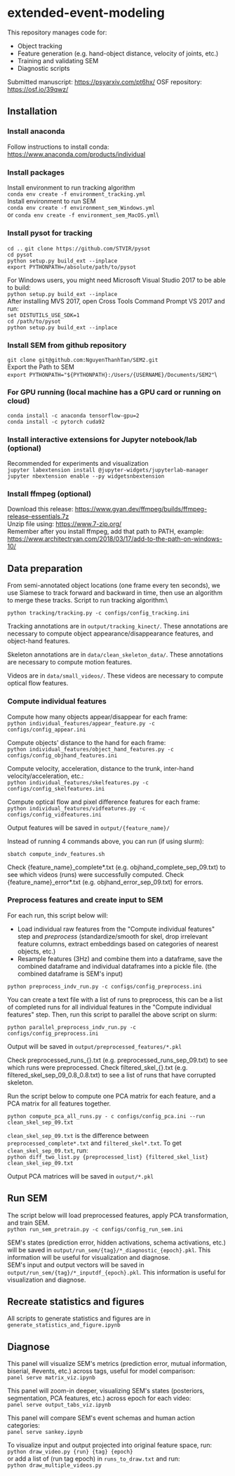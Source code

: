 # extended-event-modeling
This repository manages code for:
- Object tracking
- Feature generation (e.g. hand-object distance, velocity of joints, etc.)
- Training and validating SEM
- Diagnostic scripts

Submitted manuscript: https://psyarxiv.com/pt6hx/
OSF repository: https://osf.io/39qwz/

## Installation

### Install anaconda
Follow instructions to install conda: https://www.anaconda.com/products/individual
### Install packages
Install environment to run tracking algorithm \
```conda env create -f environment_tracking.yml```\
Install environment to run SEM \
```conda env create -f environment_sem_Windows.yml```\
or ```conda env create -f environment_sem_MacOS.yml```\

### Install pysot for tracking
```cd ..```
```git clone https://github.com/STVIR/pysot``` \
```cd pysot``` \
```python setup.py build_ext --inplace```\
```export PYTHONPATH=/absolute/path/to/pysot```

For Windows users, you might need Microsoft Visual Studio 2017 to be able to build: \
```python setup.py build_ext --inplace``` \
After installing MVS 2017, open Cross Tools Command Prompt VS 2017 and run: \
```set DISTUTILS_USE_SDK=1``` \
```cd /path/to/pysot``` \
```python setup.py build_ext --inplace```


### Install SEM from github repository 
```git clone git@github.com:NguyenThanhTan/SEM2.git  ``` \
Export the Path to SEM \
```export PYTHONPATH="${PYTHONPATH}:/Users/{USERNAME}/Documents/SEM2"```\




### For GPU running (local machine has a GPU card or running on cloud)
```conda install -c anaconda tensorflow-gpu=2``` \
```conda install -c pytorch cuda92``` 

### Install interactive extensions for Jupyter notebook/lab (optional)
Recommended for experiments and visualization \
```jupyter labextension install @jupyter-widgets/jupyterlab-manager``` \
```jupyter nbextension enable --py widgetsnbextension```

### Install ffmpeg (optional)
Download this release: https://www.gyan.dev/ffmpeg/builds/ffmpeg-release-essentials.7z \
Unzip file using: https://www.7-zip.org/ \
Remember after you install ffmpeg, add that path to PATH, example: https://www.architectryan.com/2018/03/17/add-to-the-path-on-windows-10/

## Data preparation

From semi-annotated object locations (one frame every ten seconds), we use Siamese to track forward and backward in time, 
then use an algorithm to merge these tracks. Script to run tracking algorithm:\ 

```python tracking/tracking.py -c configs/config_tracking.ini```

Tracking annotations are in ```output/tracking_kinect/```. These annotations are necessary to compute object
appearance/disappearance features, and object-hand features.

Skeleton annotations are in ```data/clean_skeleton_data/```. These annotations are necessary to compute motion features.

Videos are in ```data/small_videos/```. These videos are necessary to compute optical flow features.

### Compute individual features

Compute how many objects appear/disappear for each frame: \
```python individual_features/appear_feature.py -c configs/config_appear.ini```

Compute objects' distance to the hand for each frame: \
```python individual_features/object_hand_features.py -c configs/config_objhand_features.ini```

Compute velocity, acceleration, distance to the trunk, inter-hand velocity/acceleration, etc.: \
```python individual_features/skelfeatures.py -c configs/config_skelfeatures.ini```

Compute optical flow and pixel difference features for each frame: \
```python individual_features/vidfeatures.py -c configs/config_vidfeatures.ini```

Output features will be saved in ```output/{feature_name}/```

Instead of running 4 commands above, you can run (if using slurm):

```sbatch compute_indv_features.sh```

Check {feature_name}_complete*.txt (e.g. objhand_complete_sep_09.txt) to see which videos (runs) were successfully computed.
Check {feature_name}_error*.txt (e.g. objhand_error_sep_09.txt) for errors.

### Preprocess features and create input to SEM

For each run, this script below will:

- Load individual raw features from the "Compute individual features" step and *preprocess* (standardize/smooth for skel, 
drop irrelevant feature columns, extract embeddings based on categories of nearest objects, etc.)
- Resample features (3Hz) and combine them into a dataframe, save the combined dataframe and individual dataframes into a pickle
  file. (the combined dataframe is SEM's input)

```python preprocess_indv_run.py -c configs/config_preprocess.ini```

You can create a text file with a list of runs to preprocess, this can be a list of completed runs for all individual features in
the "Compute individual features" step. Then, run this script to parallel the above script on slurm:

```python parallel_preprocess_indv_run.py -c configs/config_preprocess.ini``` 

Output will be saved in ```output/preprocessed_features/*.pkl```

Check preprocessed_runs_{}.txt (e.g. preprocessed_runs_sep_09.txt) to see which runs were preprocessed. 
Check filtered_skel_{}.txt (e.g. filtered_skel_sep_09_0.8_0.8.txt) to see a list of runs that have corrupted skeleton.

Run the script below to compute one PCA matrix for each feature, and a PCA matrix for all features together.

```python compute_pca_all_runs.py - c configs/config_pca.ini --run clean_skel_sep_09.txt```

`clean_skel_sep_09.txt` is the difference between `preprocessed_complete*.txt` and `filtered_skel*.txt`. To get
`clean_skel_sep_09.txt`, run: \
`python diff_two_list.py {preprocessed_list} {filtered_skel_list} clean_skel_sep_09.txt`

Output PCA matrices will be saved in ```output/*.pkl```

## Run SEM

The script below will load preprocessed features, apply PCA transformation, and train SEM.\
```python run_sem_pretrain.py -c configs/config_run_sem.ini```

SEM's states (prediction error, hidden activations, schema activations, etc.) will be saved in `output/run_sem/{tag}/*_diagnostic_{epoch}.pkl`. 
This information will be useful for visualization and diagnose.\
SEM's input and output vectors will be saved in `output/run_sem/{tag}/*_inputdf_{epoch}.pkl`. This information is useful for 
visualization and diagnose.

## Recreate statistics and figures

All scripts to generate statistics and figures are in `generate_statistics_and_figure.ipynb`

## Diagnose

This panel will visualize SEM's metrics (prediction error, mutual information, biserial, #events, etc.) across tags, 
useful for model comparison: \
```panel serve matrix_viz.ipynb```

This panel will zoom-in deeper, visualizing SEM's states (posteriors, segmentation, PCA features, etc.) across epoch 
for each video: \
`panel serve output_tabs_viz.ipynb`

This panel will compare SEM's event schemas and human action categories:\
`panel serve sankey.ipynb`

To visualize input and output projected into original feature space, run:\
`python draw_video.py {run} {tag} {epoch}` \
or add a list of (run tag epoch) in `runs_to_draw.txt` and run: \
`python draw_multiple_videos.py`


